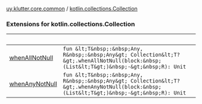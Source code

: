 [uy.klutter.core.common](../index.md) / [kotlin.collections.Collection](.)


### Extensions for kotlin.collections.Collection

|&nbsp;|&nbsp;|
|---|---|
| [whenAllNotNull](when-all-not-null.md) | `fun &lt;T&nbsp;:&nbsp;Any, R&nbsp;:&nbsp;Any&gt; Collection&lt;T?&gt;.whenAllNotNull(block:&nbsp;(List&lt;T&gt;)&nbsp;-&gt;&nbsp;R): Unit` |
| [whenAnyNotNull](when-any-not-null.md) | `fun &lt;T&nbsp;:&nbsp;Any, R&nbsp;:&nbsp;Any&gt; Collection&lt;T?&gt;.whenAnyNotNull(block:&nbsp;(List&lt;T&gt;)&nbsp;-&gt;&nbsp;R): Unit` |
